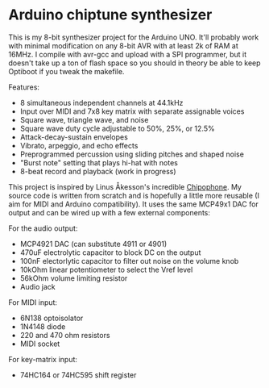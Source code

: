 Arduino chiptune synthesizer
============================

This is my 8-bit synthesizer project for the Arduino UNO.  It'll probably work with minimal modification on any 8-bit AVR with at least 2k of RAM at 16MHz.  I compile with avr-gcc and upload with a SPI programmer, but it doesn't take up a ton of flash space so you should in theory be able to keep Optiboot if you tweak the makefile.

Features:
*  8 simultaneous independent channels at 44.1kHz
*  Input over MIDI and 7x8 key matrix with separate assignable voices
*  Square wave, triangle wave, and noise
*  Square wave duty cycle adjustable to 50%, 25%, or 12.5%
*  Attack-decay-sustain envelopes
*  Vibrato, arpeggio, and echo effects
*  Preprogrammed percussion using sliding pitches and shaped noise
*  "Burst note" setting that plays hi-hat with notes
*  8-beat record and playback (work in progress)

This project is inspired by Linus Åkesson's incredible [Chipophone](http://linusakesson.net/chipophone/index.php).  My source code is written from scratch and is hopefully a little more reusable (I aim for MIDI and Arduino compatibility).  It uses the same MCP49x1 DAC for output and can be wired up with a few external components:

For the audio output:

*  MCP4921 DAC (can substitute 4911 or 4901)
*  470uF electrolytic capacitor to block DC on the output
*  100nF electorlytic capacitor to filter out noise on the volume knob
*  10kOhm linear potentiometer to select the Vref level
*  56kOhm volume limiting resistor
*  Audio jack

For MIDI input:

*  6N138 optoisolator
*  1N4148 diode
*  220 and 470 ohm resistors
*  MIDI socket

For key-matrix input:

*  74HC164 or 74HC595 shift register
